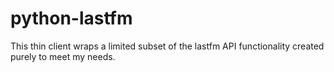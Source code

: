 # python-lastfm
This thin client wraps a limited subset of the lastfm API functionality created purely to meet my needs.